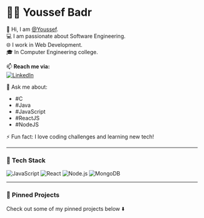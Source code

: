 # 🙋‍♂️ Youssef Badr

👋 Hi, I am [@Youssef](https://github.com/DORMODO).  
💻 I am passionate about Software Engineering.  
🌐 I work in Web Development.  
🎓 In Computer Engineering college.  

📫 **Reach me via:**  
[![LinkedIn](https://img.shields.io/badge/-LinkedIn-blue?style=flat&logo=Linkedin)](https://linkedin.com/in/youssef-badr-b55748312/)  

🧠 Ask me about:
- #C
- #Java
- #JavaScript
- #ReactJS
- #NodeJS

⚡ Fun fact: I love coding challenges and learning new tech!

---

### 🔨 Tech Stack

![JavaScript](https://img.shields.io/badge/-JavaScript-black?style=flat-square&logo=javascript)
![React](https://img.shields.io/badge/-React-black?style=flat-square&logo=react)
![Node.js](https://img.shields.io/badge/-Node.js-black?style=flat-square&logo=node.js)
![MongoDB](https://img.shields.io/badge/-MongoDB-black?style=flat-square&logo=mongodb)

---

### 📌 Pinned Projects

Check out some of my pinned projects below ⬇️
